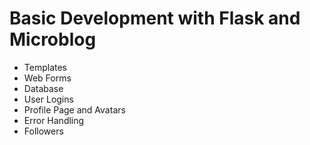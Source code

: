 # Basic Development with Flask and Microblog

* Templates
* Web Forms
* Database
* User Logins
* Profile Page and Avatars
* Error Handling
* Followers
